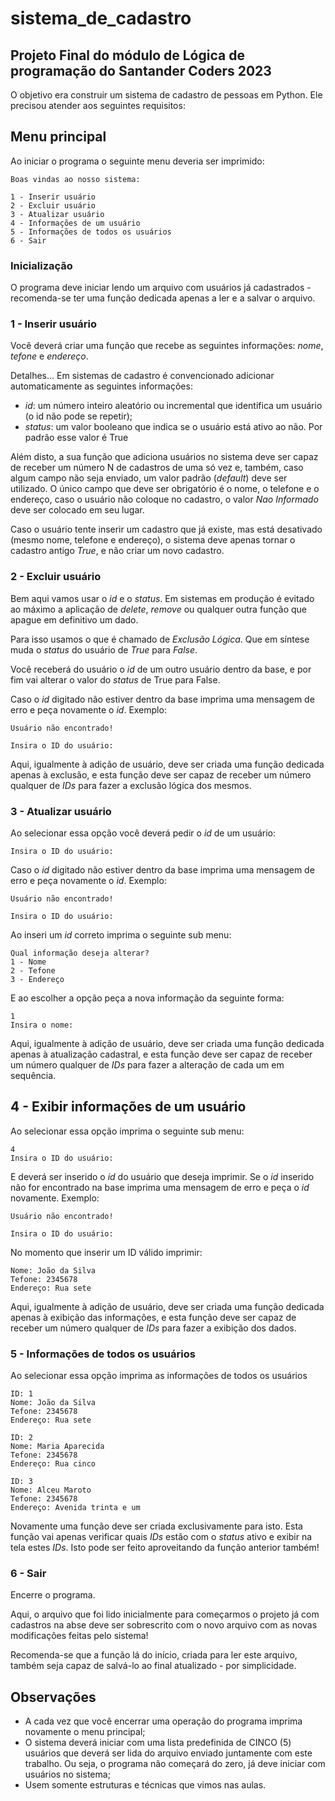# sistema_de_cadastro
## Projeto Final do módulo de Lógica de programação do Santander Coders 2023

O objetivo era construir um sistema de cadastro de pessoas em Python. Ele precisou atender aos seguintes requisitos:


## Menu principal
Ao iniciar o programa o seguinte menu deveria ser imprimido:

```
Boas vindas ao nosso sistema:

1 - Inserir usuário
2 - Excluir usuário
3 - Atualizar usuário
4 - Informações de um usuário
5 - Informações de todos os usuários
6 - Sair

```

### Inicialização

O programa deve iniciar lendo um arquivo com usuários já cadastrados - recomenda-se ter uma função dedicada apenas a ler e a salvar o arquivo.

### 1 - Inserir usuário
Você deverá criar uma função que recebe as seguintes informações: _nome_, _tefone_ e _endereço_.

Detalhes... Em sistemas de cadastro é convencionado adicionar automaticamente as seguintes informações:
- _id_: um número inteiro aleatório ou incremental que identifica um usuário (o id não pode se repetir);
- _status_: um valor booleano que indica se o usuário está ativo ao não. Por padrão esse valor é True

Além disto, a sua função que adiciona usuários no sistema deve ser capaz de receber um número N de cadastros de uma só vez e, também, caso algum campo não seja enviado, um valor padrão (*default*) deve ser utilizado. O único campo que deve ser obrigatório é o nome, o telefone e o endereço, caso o usuário não coloque no cadastro, o valor *Nao Informado* deve ser colocado em seu lugar.

Caso o usuário tente inserir um cadastro que já existe, mas está desativado (mesmo nome, telefone e endereço), o sistema deve apenas tornar o cadastro antigo *True*, e não criar um novo cadastro.

### 2 - Excluir usuário
Bem aqui vamos usar o _id_ e o _status_. Em sistemas em produção é evitado ao máximo a aplicação de *delete*, *remove* ou qualquer outra função que apague em definitivo um dado. 

Para isso usamos o que é chamado de _Exclusão Lógica_. Que em síntese muda o _status_ do usuário de *True* para *False*.

Você receberá do usuário o _id_ de um outro usuário dentro da base, e por fim vai alterar o valor do _status_ de True para False.

Caso o _id_ digitado não estiver dentro da base imprima uma mensagem de erro e peça novamente o _id_. Exemplo:
```
Usuário não encontrado!

Insira o ID do usuário:
```

Aqui, igualmente à adição de usuário, deve ser criada uma função dedicada apenas à exclusão, e esta função deve ser capaz de receber um número qualquer de *IDs* para fazer a exclusão lógica dos mesmos.

### 3 - Atualizar usuário
Ao selecionar essa opção você deverá pedir o _id_ de um usuário:

```
Insira o ID do usuário:
```

Caso o _id_ digitado não estiver dentro da base imprima uma mensagem de erro e peça novamente o _id_. Exemplo:
```
Usuário não encontrado!

Insira o ID do usuário:
```

Ao inseri um _id_ correto imprima o seguinte sub menu:
```
Qual informação deseja alterar?
1 - Nome
2 - Tefone
3 - Endereço
```
E ao escolher a opção peça a nova informação da seguinte forma:

```
1
Insira o nome:
```

Aqui, igualmente à adição de usuário, deve ser criada uma função dedicada apenas à atualização cadastral, e esta função deve ser capaz de receber um número qualquer de *IDs* para fazer a alteração de cada um em sequência.


## 4 - Exibir informações de um usuário
Ao selecionar essa opção imprima o seguinte sub menu:
```
4
Insira o ID do usuário:
```

E deverá ser inserido o _id_ do usuário que deseja imprimir.
Se o _id_ inserido não for encontrado na base imprima uma mensagem de erro e peça o _id_ novamente. Exemplo:
```
Usuário não encontrado!

Insira o ID do usuário:
```

No momento que inserir um ID válido imprimir:

```
Nome: João da Silva
Tefone: 2345678
Endereço: Rua sete
```

Aqui, igualmente à adição de usuário, deve ser criada uma função dedicada apenas à exibição das informações, e esta função deve ser capaz de receber um número qualquer de *IDs* para fazer a exibição dos dados.

### 5 - Informações de todos os usuários
Ao selecionar essa opção imprima as informações de todos os usuários

```
ID: 1
Nome: João da Silva
Tefone: 2345678
Endereço: Rua sete

ID: 2
Nome: Maria Aparecida
Tefone: 2345678
Endereço: Rua cinco

ID: 3
Nome: Alceu Maroto
Tefone: 2345678
Endereço: Avenida trinta e um
```

Novamente uma função deve ser criada exclusivamente para isto. Esta função vai apenas verificar quais *IDs* estão com o *status* ativo e exibir na tela estes *IDs*. Isto pode ser feito aproveitando da função anterior também!

### 6 - Sair

Encerre o programa.

Aqui, o arquivo que foi lido inicialmente para começarmos o projeto já com cadastros na abse deve ser sobrescrito com o novo arquivo com as novas modificações feitas pelo sistema!

Recomenda-se que a função lá do início, criada para ler este arquivo, também seja capaz de salvá-lo ao final atualizado - por simplicidade.


## Observações
- A cada vez que você encerrar uma operação do programa imprima novamente o menu principal;
- O sistema deverá iniciar com uma lista predefinida de CINCO (5) usuários que deverá ser lida do arquivo enviado juntamente com este trabalho. Ou seja, o programa não começará do zero, já deve iniciar com usuários no sistema;
- Usem somente estruturas e técnicas que vimos nas aulas.

